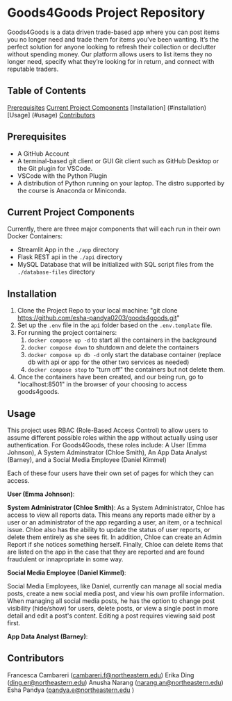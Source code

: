 # Goods4Goods Project Repository

Goods4Goods is a data driven trade-based app where you can post items you no longer need and trade them for items you’ve been wanting. It’s the perfect solution for anyone looking to refresh their collection or declutter without spending money. Our platform allows users to list items they no longer need, specify what they’re looking for in return, and connect with reputable traders.

## Table of Contents

[Prerequisites](#Prerequisites)
[Current Project Components](#current-project-components)
[Installation] (#installation)
[Usage] (#usage)
[Contributors](#Contributors)

## Prerequisites
- A GitHub Account
- A terminal-based git client or GUI Git client such as GitHub Desktop or the Git plugin for VSCode.
- VSCode with the Python Plugin
- A distribution of Python running on your laptop. The distro supported by the course is Anaconda or Miniconda.

## Current Project Components

Currently, there are three major components that will each run in their own Docker Containers:

- Streamlit App in the `./app` directory
- Flask REST api in the `./api` directory
- MySQL Database that will be initialized with SQL script files from the `./database-files` directory


## Installation

1. Clone the Project Repo to your local machine: "git clone https://github.com/esha-pandya0203/goods4goods.git"
2. Set up the `.env` file in the `api` folder based on the `.env.template` file.
3. For running the project containers:
   1. `docker compose up -d` to start all the containers in the background
   2. `docker compose down` to shutdown and delete the containers
   3. `docker compose up db -d` only start the database container (replace db with api or app for the other two services as needed)
   4. `docker compose stop` to "turn off" the containers but not delete them.
4. Once the containers have been created, and our being run, go to "localhost:8501" in the browser of your choosing to access goods4goods.


## Usage

This project uses RBAC (Role-Based Access Control) to allow users to assume different possible roles within the app without actually using user authentication. For Goods4Goods, these roles include: A User (Emma Johnson), A System Adminstrator (Chloe Smith), An App Data Analyst (Barney), and a Social Media Employee (Daniel Kimmel)

Each of these four users have their own set of pages for which they can access. 

**User (Emma Johnson)**:

**System Administrator (Chloe Smith)**:
As a System Administrator, Chloe has access to view all reports data. This means any reports made either by a user or an administrator of the app regarding a user, an item, or a technical issue. Chloe also has the ability to update the status of user reports, or delete them entirely as she sees fit. In addition, Chloe can create an Admin Report if she notices something herself. Finally, Chloe can delete items that are listed on the app in the case that they are reported and are found fraudulent or innapropriate in some way.

**Social Media Employee (Daniel Kimmel)**:

Social Media Employees, like Daniel, currently can manage all social media posts, create a new social media post, and view his own profile information. When managing all social media posts, he has the option to change post visibility (hide/show) for users, delete posts, or view a single post in more detail and edit a post's content. Editing a post requires viewing said post first.

**App Data Analyst (Barney)**:



## Contributors
Francesca Cambareri (cambareri.f@northeastern.edu)
Erika Ding (ding.er@northeastern.edu)
Anusha Narang (narang.an@northeastern.edu)
Esha Pandya (pandya.e@northeastern.edu )
